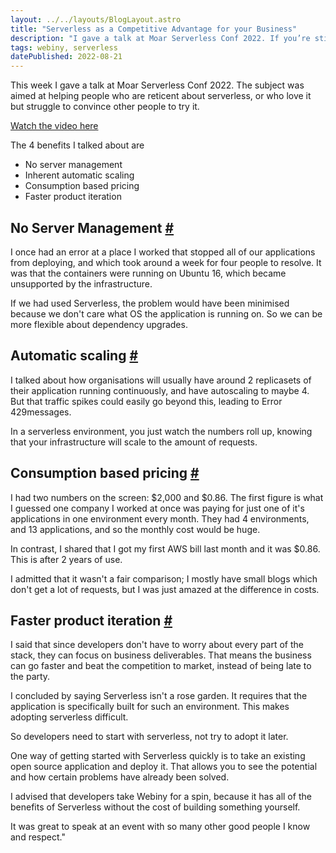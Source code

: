 ```yaml
---
layout: ../../layouts/BlogLayout.astro
title: "Serverless as a Competitive Advantage for your Business"
description: "I gave a talk at Moar Serverless Conf 2022. If you’re still wondering what Serverless is, or if you’ve got friends and colleagues who are asking you, this talk will highlight some of the benefits."
tags: webiny, serverless
datePublished: 2022-08-21
---
```

This week I gave a talk at Moar Serverless Conf 2022. The subject was aimed at helping people who are reticent about serverless, or who love it but struggle to convince other people to try it.

[Watch the video here](https://www.youtube.com/watch?v=S3fqGuzpgMg&feature=emb_imp_woyt)

The 4 benefits I talked about are

-   No server management
-   Inherent automatic scaling
-   Consumption based pricing
-   Faster product iteration

## No Server Management [#](https://deliciousreverie.co.uk/posts/serverless-competitive-advantage-business/#no-server-management)

I once had an error at a place I worked that stopped all of our applications from deploying, and which took around a week for four people to resolve. It was that the containers were running on Ubuntu 16, which became unsupported by the infrastructure.

If we had used Serverless, the problem would have been minimised because we don't care what OS the application is running on. So we can be more flexible about dependency upgrades.

## Automatic scaling [#](https://deliciousreverie.co.uk/posts/serverless-competitive-advantage-business/#automatic-scaling)

I talked about how organisations will usually have around 2 replicasets of their application running continuously, and have autoscaling to maybe 4. But that traffic spikes could easily go beyond this, leading to Error 429messages.

In a serverless environment, you just watch the numbers roll up, knowing that your infrastructure will scale to the amount of requests.

## Consumption based pricing [#](https://deliciousreverie.co.uk/posts/serverless-competitive-advantage-business/#consumption-based-pricing)

I had two numbers on the screen: $2,000 and $0.86. The first figure is what I guessed one company I worked at once was paying for just one of it's applications in one environment every month. They had 4 environments, and 13 applications, and so the monthly cost would be huge.

In contrast, I shared that I got my first AWS bill last month and it was $0.86. This is after 2 years of use.

I admitted that it wasn't a fair comparison; I mostly have small blogs which don't get a lot of requests, but I was just amazed at the difference in costs.

## Faster product iteration [#](https://deliciousreverie.co.uk/posts/serverless-competitive-advantage-business/#faster-product-iteration)

I said that since developers don't have to worry about every part of the stack, they can focus on business deliverables. That means the business can go faster and beat the competition to market, instead of being late to the party.

I concluded by saying Serverless isn't a rose garden. It requires that the application is specifically built for such an environment. This makes adopting serverless difficult.

So developers need to start with serverless, not try to adopt it later.

One way of getting started with Serverless quickly is to take an existing open source application and deploy it. That allows you to see the potential and how certain problems have already been solved.

I advised that developers take Webiny for a spin, because it has all of the benefits of Serverless without the cost of building something yourself.

It was great to speak at an event with so many other good people I know and respect."